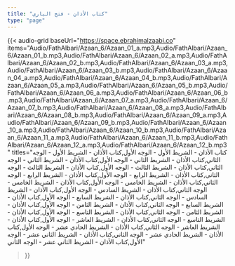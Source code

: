 ```yaml
---
title: "كتاب الأذان - فتح الباري"
type: "page"
---
```


{{< audio-grid 
  baseUrl="https://space.ebrahimalzaabi.co"
  items="Audio/FathAlbari/Azaan_6/Azaan_01_a.mp3,Audio/FathAlbari/Azaan_6/Azaan_01_b.mp3,Audio/FathAlbari/Azaan_6/Azaan_02_a.mp3,Audio/FathAlbari/Azaan_6/Azaan_02_b.mp3,Audio/FathAlbari/Azaan_6/Azaan_03_a.mp3,Audio/FathAlbari/Azaan_6/Azaan_03_b.mp3,Audio/FathAlbari/Azaan_6/Azaan_04_a.mp3,Audio/FathAlbari/Azaan_6/Azaan_04_b.mp3,Audio/FathAlbari/Azaan_6/Azaan_05_a.mp3,Audio/FathAlbari/Azaan_6/Azaan_05_b.mp3,Audio/FathAlbari/Azaan_6/Azaan_06_a.mp3,Audio/FathAlbari/Azaan_6/Azaan_06_b.mp3,Audio/FathAlbari/Azaan_6/Azaan_07_a.mp3,Audio/FathAlbari/Azaan_6/Azaan_07_b.mp3,Audio/FathAlbari/Azaan_6/Azaan_08_a.mp3,Audio/FathAlbari/Azaan_6/Azaan_08_b.mp3,Audio/FathAlbari/Azaan_6/Azaan_09_a.mp3,Audio/FathAlbari/Azaan_6/Azaan_09_b.mp3,Audio/FathAlbari/Azaan_6/Azaan_10_a.mp3,Audio/FathAlbari/Azaan_6/Azaan_10_b.mp3,Audio/FathAlbari/Azaan_6/Azaan_11_a.mp3,Audio/FathAlbari/Azaan_6/Azaan_11_b.mp3,Audio/FathAlbari/Azaan_6/Azaan_12_a.mp3,Audio/FathAlbari/Azaan_6/Azaan_12_b.mp3"
  titles="كتاب الأذان - الشريط الأول - الوجه الأول,كتاب الأذان - الشريط الأول - الوجه الثاني,كتاب الأذان - الشريط الثاني - الوجه الأول,كتاب الأذان - الشريط الثاني - الوجه الثاني,كتاب الأذان - الشريط الثالث - الوجه الأول,كتاب الأذان - الشريط الثالث - الوجه الثاني,كتاب الأذان - الشريط الرابع - الوجه الأول,كتاب الأذان - الشريط الرابع - الوجه الثاني,كتاب الأذان - الشريط الخامس - الوجه الأول,كتاب الأذان - الشريط الخامس - الوجه الثاني,كتاب الأذان - الشريط السادس - الوجه الأول,كتاب الأذان - الشريط السادس - الوجه الثاني,كتاب الأذان - الشريط السابع - الوجه الأول,كتاب الأذان - الشريط السابع - الوجه الثاني,كتاب الأذان - الشريط الثامن - الوجه الأول,كتاب الأذان - الشريط الثامن - الوجه الثاني,كتاب الأذان - الشريط التاسع - الوجه الأول,كتاب الأذان - الشريط التاسع - الوجه الثاني,كتاب الأذان - الشريط العاشر - الوجه الأول,كتاب الأذان - الشريط العاشر - الوجه الثاني,كتاب الأذان - الشريط الحادي عشر - الوجه الأول,كتاب الأذان - الشريط الحادي عشر - الوجه الثاني,كتاب الأذان - الشريط الثاني عشر - الوجه الأول,كتاب الأذان - الشريط الثاني عشر - الوجه الثاني"
>}} 